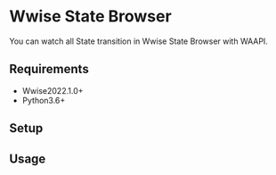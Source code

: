 # Wwise State Browser
You can watch all State transition in Wwise State Browser with WAAPI.
## Requirements
* Wwise2022.1.0+
* Python3.6+
## Setup
## Usage
